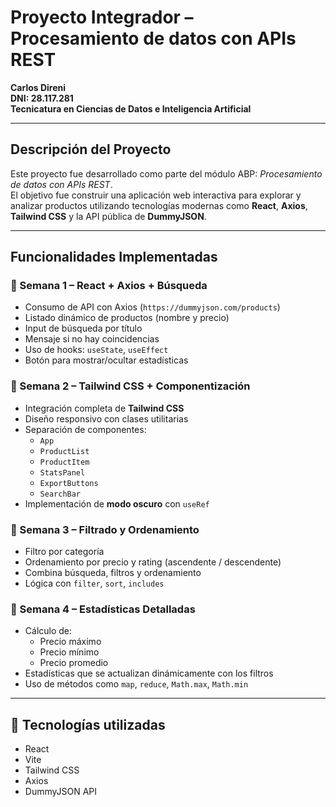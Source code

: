 # Proyecto Integrador – Procesamiento de datos con APIs REST

**Carlos Direni**  
**DNI: 28.117.281**  
**Tecnicatura en Ciencias de Datos e Inteligencia Artificial**  

---

##  Descripción del Proyecto

Este proyecto fue desarrollado como parte del módulo ABP: *Procesamiento de datos con APIs REST*.  
El objetivo fue construir una aplicación web interactiva para explorar y analizar productos utilizando tecnologías modernas como **React**, **Axios**, **Tailwind CSS** y la API pública de **DummyJSON**.

---

##  Funcionalidades Implementadas

### 🔹 Semana 1 – React + Axios + Búsqueda
- Consumo de API con Axios (`https://dummyjson.com/products`)
- Listado dinámico de productos (nombre y precio)
- Input de búsqueda por título
- Mensaje si no hay coincidencias
- Uso de hooks: `useState`, `useEffect`
- Botón para mostrar/ocultar estadísticas

### 🔹 Semana 2 – Tailwind CSS + Componentización
- Integración completa de **Tailwind CSS**
- Diseño responsivo con clases utilitarias
- Separación de componentes:
  - `App`
  - `ProductList`
  - `ProductItem`
  - `StatsPanel`
  - `ExportButtons`
  - `SearchBar`
- Implementación de **modo oscuro** con `useRef`

### 🔹 Semana 3 – Filtrado y Ordenamiento
- Filtro por categoría
- Ordenamiento por precio y rating (ascendente / descendente)
- Combina búsqueda, filtros y ordenamiento
- Lógica con `filter`, `sort`, `includes`

### 🔹 Semana 4 – Estadísticas Detalladas
- Cálculo de:
  - Precio máximo
  - Precio mínimo
  - Precio promedio
- Estadísticas que se actualizan dinámicamente con los filtros
- Uso de métodos como `map`, `reduce`, `Math.max`, `Math.min`

---

## 🧾 Tecnologías utilizadas

- React
- Vite
- Tailwind CSS
- Axios
- DummyJSON API
